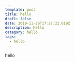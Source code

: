 ```yaml
---
template: post
title: hello
draft: false
date: 2019-11-26T17:27:22.619Z
description: hello
category: hello
tags:
  - hello
---
```

hello
